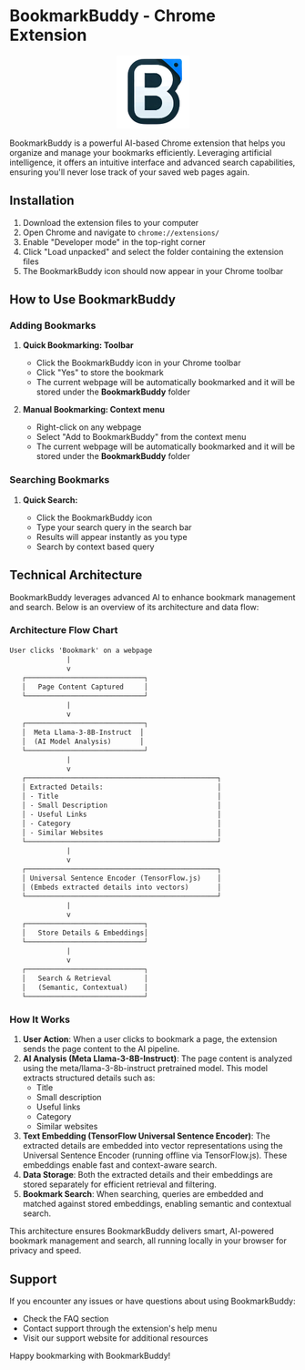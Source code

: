 # BookmarkBuddy - Chrome Extension

<div align="center">
  <img src="./public/icon/128.png" alt="BookmarkBuddy Icon" width="128" height="128">
</div>

BookmarkBuddy is a powerful AI-based Chrome extension that helps you organize and manage your bookmarks efficiently. Leveraging artificial intelligence, it offers an intuitive interface and advanced search capabilities, ensuring you'll never lose track of your saved web pages again.

## Installation

1. Download the extension files to your computer
2. Open Chrome and navigate to `chrome://extensions/`
3. Enable "Developer mode" in the top-right corner
4. Click "Load unpacked" and select the folder containing the extension files
5. The BookmarkBuddy icon should now appear in your Chrome toolbar

## How to Use BookmarkBuddy

### Adding Bookmarks

1. **Quick Bookmarking: Toolbar**

   - Click the BookmarkBuddy icon in your Chrome toolbar
   - Click "Yes" to store the bookmark
   - The current webpage will be automatically bookmarked and it will be stored under the **BookmarkBuddy** folder

2. **Manual Bookmarking: Context menu**
   - Right-click on any webpage
   - Select "Add to BookmarkBuddy" from the context menu
   - The current webpage will be automatically bookmarked and it will be stored under the **BookmarkBuddy** folder

### Searching Bookmarks

1. **Quick Search:**

   - Click the BookmarkBuddy icon
   - Type your search query in the search bar
   - Results will appear instantly as you type
   - Search by context based query

## Technical Architecture

BookmarkBuddy leverages advanced AI to enhance bookmark management and search. Below is an overview of its architecture and data flow:

### Architecture Flow Chart

```
User clicks 'Bookmark' on a webpage
              |
              v
   ┌─────────────────────────────┐
   │   Page Content Captured     │
   └─────────────────────────────┘
              |
              v
   ┌─────────────────────────────┐
   │  Meta Llama-3-8B-Instruct  │
   │  (AI Model Analysis)       │
   └─────────────────────────────┘
              |
              v
   ┌───────────────────────────────────────────────┐
   │ Extracted Details:                            │
   │ - Title                                       │
   │ - Small Description                           │
   │ - Useful Links                                │
   │ - Category                                    │
   │ - Similar Websites                            │
   └───────────────────────────────────────────────┘
              |
              v
   ┌───────────────────────────────────────────────┐
   │ Universal Sentence Encoder (TensorFlow.js)    │
   │ (Embeds extracted details into vectors)       │
   └───────────────────────────────────────────────┘
              |
              v
   ┌─────────────────────────────┐
   │   Store Details & Embeddings│
   └─────────────────────────────┘
              |
              v
   ┌─────────────────────────────┐
   │   Search & Retrieval        │
   │   (Semantic, Contextual)    │
   └─────────────────────────────┘
```

### How It Works

1. **User Action**: When a user clicks to bookmark a page, the extension sends the page content to the AI pipeline.
2. **AI Analysis (Meta Llama-3-8B-Instruct)**: The page content is analyzed using the meta/llama-3-8b-instruct pretrained model. This model extracts structured details such as:
   - Title
   - Small description
   - Useful links
   - Category
   - Similar websites
3. **Text Embedding (TensorFlow Universal Sentence Encoder)**: The extracted details are embedded into vector representations using the Universal Sentence Encoder (running offline via TensorFlow.js). These embeddings enable fast and context-aware search.
4. **Data Storage**: Both the extracted details and their embeddings are stored separately for efficient retrieval and filtering.
5. **Bookmark Search**: When searching, queries are embedded and matched against stored embeddings, enabling semantic and contextual search.

This architecture ensures BookmarkBuddy delivers smart, AI-powered bookmark management and search, all running locally in your browser for privacy and speed.

## Support

If you encounter any issues or have questions about using BookmarkBuddy:

- Check the FAQ section
- Contact support through the extension's help menu
- Visit our support website for additional resources

Happy bookmarking with BookmarkBuddy!
